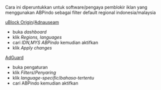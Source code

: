 Cara ini diperuntukkan untuk software/pengaya pemblokir iklan yang menggunakan ABPindo sebagai filter default regional indonesia/malaysia

[uBlock Origin](https://ublockorigin.com)/[Adnauseam](https://adnauseam.io)
- buka *dashboard*
- klik *Regions, languages*
- cari *IDN,MYS ABPindo* kemudian aktifkan
- klik *Apply changes*

[AdGuard](https://adguard.com)
- buka pengaturan
- klik *Filters*/*Penyaring*
- klik *language-specific*/*bahasa-tertentu*
- cari ABPindo kemudian aktifkan


